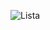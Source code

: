 ![Lista](https://github.com/stephanybrazeir0/exercicios-arrays/assets/105225682/a4295d96-c070-43d3-a009-d3d70636893f)
